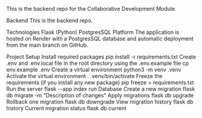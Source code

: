 This is the backend repo for the Collaborative Development Module.

Backend
This is the backend repo.

Technologies
Flask (Python)
PostgresSQL
Platform
The application is hosted on Render with a PostgresSQL database and automatic deployment from the main branch on GitHub.

Project Setup
Install required packages
pip install -r requirements.txt
Create .env and .env.local file in the root directory using the .env.example file
cp env.example .env
Create a virtual environment
python3 -m venv .venv
Activate the virtual environment
. .venv/bin/activate
Freeze the requirements (if you install any new package)
pip freeze > requirements.txt
Run the server
flask --app index run
Database
Create a new migration
flask db migrate -m "Description of changes"
Apply migrations
flask db upgrade
Rollback one migration
flask db downgrade
View migration history
flask db history
Current migration status
flask db current
